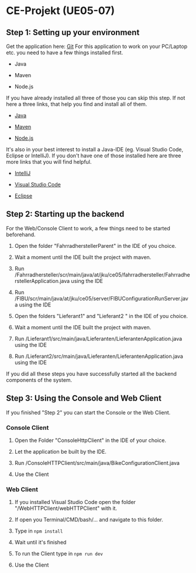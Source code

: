 # CE-Projekt (UE05-07)

## Step 1: Setting up your environment

Get the application here: [Git](https://github.com/Waldpilzchen/CE05.git)
For this application to work on your PC/Laptop etc. you need to have a few things installed first.

- Java

- Maven

- Node.js

If you have already installed all three of those you can skip this step. If not here a three links, that help you find and install all of them.

- [Java](https://www.java.com/de/download/help/download_options.html#windows)

- [Maven](https://maven.apache.org/install.html)

- [Node.js](https://nodejs.org/en/download/)

It's also in your best interest to install a Java-IDE (eg. Visual Studio Code, Eclipse or IntelliJ). If you don't have one of those installed here are three more links that you will find helpful.

- [IntelliJ](https://www.jetbrains.com/idea/)

- [Visual Studio Code](https://code.visualstudio.com/)

- [Eclipse](https://www.eclipse.org/downloads/)



## Step 2: Starting up the backend

For the Web/Console Client to work, a few things need to be started beforehand. 

1. Open the folder "FahrradherstellerParent" in the IDE of you choice.

2. Wait a moment until the IDE built the project with maven.

3. Run /Fahrradhersteller/scr/main/java/at/jku/ce05/fahrradhersteller/FahrradherstellerApplication.java using the IDE

4. Run /FIBU/scr/main/java/at/jku/ce05/server/FIBUConfigurationRunServer.java using the IDE

5. Open the folders "Lieferant1" and "Lieferant2 " in the IDE of you choice.

6. Wait a moment until the IDE built the project with maven.

7. Run /Lieferant1/src/main/java/Lieferanten/LieferantenApplication.java using the IDE

8. Run /Lieferant2/src/main/java/Lieferanten/LieferantenApplication.java using the IDE

If you did all these steps you have successfully started all the backend components of the system.

## Step 3: Using the Console and Web Client

If you finished "Step 2" you can start the Console or the Web Client.

### Console Client

1. Open the Folder "ConsoleHttpClient" in the IDE of your choice.

2. Let the application be built by the IDE.

3. Run /ConsoleHTTPClient/src/main/java/BikeConfigurationClient.java

4. Use the Client

### Web Client

1. If you installed Visual Studio Code open the folder "/WebHTTPClient/webHTTPClient" with it.

2. If open you Terminal/CMD/bash/... and navigate to this folder.

3. Type in `npm install`

4. Wait until it's finished

5. To run the Client type in `npm run dev`

6. Use the Client
